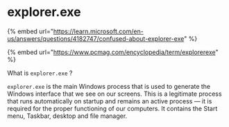 # explorer.exe

{% embed url="https://learn.microsoft.com/en-us/answers/questions/4182747/confused-about-explorer-exe" %}

{% embed url="https://www.pcmag.com/encyclopedia/term/explorerexe" %}

What is `explorer.exe` ?

`explorer.exe` is the main Windows process that is used to generate the Windows interface that we see on our screens. This is a legitimate process that runs automatically on startup and remains an active process — it is required for the proper functioning of our computers. It contains the Start menu, Taskbar, desktop and file manager.

